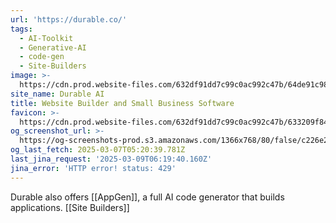 ```yaml
---
url: 'https://durable.co/'
tags:
  - AI-Toolkit
  - Generative-AI
  - code-gen
  - Site-Builders
image: >-
  https://cdn.prod.website-files.com/632df91dd7c99c0ac992c47b/64de91c985557678c7947c84_newsletter-og-image%20(1).png
site_name: Durable AI
title: Website Builder and Small Business Software
favicon: >-
  https://cdn.prod.website-files.com/632df91dd7c99c0ac992c47b/633209f841779258877b02b1_favicon.png
og_screenshot_url: >-
  https://og-screenshots-prod.s3.amazonaws.com/1366x768/80/false/c226e226ff85a28b363f88247f2fef559bc006427b1e1058dc93a0f8be3b69ae.jpeg
og_last_fetch: 2025-03-07T05:20:39.781Z
last_jina_request: '2025-03-09T06:19:40.160Z'
jina_error: 'HTTP error! status: 429'
---
```

Durable also offers [[AppGen]], a full AI code generator that builds applications.  [[Site Builders]]


